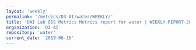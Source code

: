 ```yaml
---
layout: 'weekly'
permalink: '/metrics/D3-AI/water/WEEKLY/'
title: 'DAI Lab OSS Metrics Metrics report for water | WEEKLY-REPORT-2019-06-16'
organization: 'D3-AI'
repository: 'water'
current_date: '2019-06-16'
---
```

